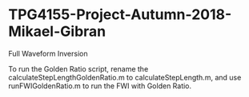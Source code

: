 # TPG4155-Project-Autumn-2018-Mikael-Gibran
Full Waveform Inversion

To run the Golden Ratio script, rename the calculateStepLengthGoldenRatio.m to calculateStepLength.m, 
and use runFWIGoldenRatio.m to run the FWI with Golden Ratio.
